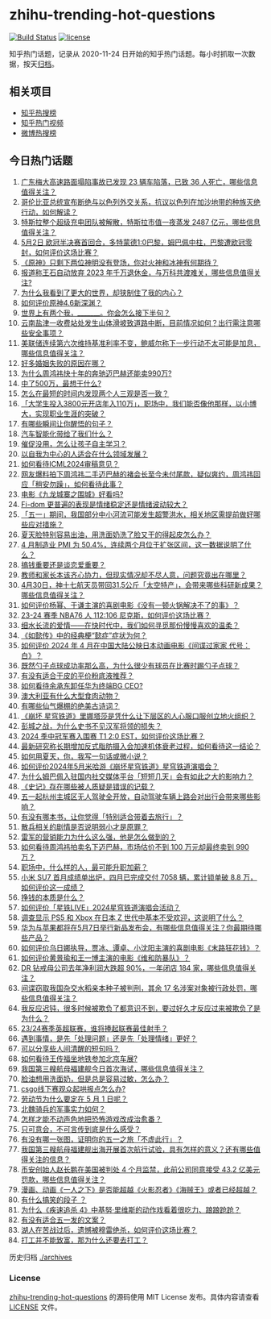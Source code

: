 # zhihu-trending-hot-questions

[![Build Status](https://github.com/justjavac/zhihu-trending-hot-questions/workflows/ci/badge.svg?branch=master)](https://github.com/justjavac/zhihu-trending-hot-questions/actions)
[![license](https://img.shields.io/github/license/justjavac/zhihu-trending-hot-questions)](https://github.com/justjavac/zhihu-trending-hot-questions/blob/master/LICENSE)

知乎热门话题，记录从 2020-11-24
日开始的知乎热门话题。每小时抓取一次数据，按天[归档](./archives)。

## 相关项目

- [知乎热搜榜](https://github.com/justjavac/zhihu-trending-top-search)
- [知乎热门视频](https://github.com/justjavac/zhihu-trending-hot-video)
- [微博热搜榜](https://github.com/justjavac/weibo-trending-hot-search)

## 今日热门话题

<!-- BEGIN -->
<!-- 最后更新时间 Thu May 02 2024 13:12:16 GMT+0800 (China Standard Time) -->

1. [广东梅大高速路面塌陷事故已发现 23 辆车陷落，已致 36 人死亡，哪些信息值得关注？](https://www.zhihu.com/question/654753065)
1. [哥伦比亚总统宣布断绝与以色列外交关系，抗议以色列在加沙地带的种族灭绝行动，如何解读？](https://www.zhihu.com/question/654747674)
1. [特斯拉整个超级充电团队被解散，特斯拉市值一夜蒸发 2487 亿元，哪些信息值得关注？](https://www.zhihu.com/question/654714773)
1. [5月2日 欧冠半决赛首回合，多特蒙德1:0巴黎，姆巴佩中柱，巴黎遭欧冠零封，如何评价这场比赛？](https://www.zhihu.com/question/654728214)
1. [《原神》只剩下两位神明没有登场，你对火神和冰神有何期待？](https://www.zhihu.com/question/654022756)
1. [报道称王石自动放弃 2023 年千万退休金，与万科共渡难关，哪些信息值得关注?](https://www.zhihu.com/question/654708668)
1. [为什么我看到了更大的世界，却狭制住了我的内心？](https://www.zhihu.com/question/647837751)
1. [如何评价原神4.6新深渊？](https://www.zhihu.com/question/654674052)
1. [世界上有两个我，_______。你会怎么接下半句？](https://www.zhihu.com/question/652240066)
1. [云南盐津一收费站处发生山体滑坡致道路中断，目前情况如何？出行需注意哪些安全事项？](https://www.zhihu.com/question/654679380)
1. [美联储连续第六次维持基准利率不变，鲍威尔称下一步行动不太可能是加息，哪些信息值得关注？](https://www.zhihu.com/question/654753139)
1. [好多婚姻失败的原因在哪？](https://www.zhihu.com/question/654294113)
1. [为什么周鸿祎快十年的奔驰迈巴赫还能卖990万?](https://www.zhihu.com/question/654450694)
1. [中了500万，最想干什么?](https://www.zhihu.com/question/654472775)
1. [怎么在最短的时间内发现两个人三观是否一致？](https://www.zhihu.com/question/651435985)
1. [「大学生投入3800元开店年入110万」，职场中，我们能否像他那样，以小博大，实现职业生涯的突破？](https://www.zhihu.com/question/654579722)
1. [有哪些瞬间让你醒悟的句子？](https://www.zhihu.com/question/654709955)
1. [汽车智能化带给了我们什么？](https://www.zhihu.com/question/625491462)
1. [催促没用，怎么让孩子自主学习？](https://www.zhihu.com/question/654521389)
1. [以自我为中心的人适合在什么领域发展？](https://www.zhihu.com/question/654582164)
1. [如何看待ICML2024审稿意见？](https://www.zhihu.com/question/640017811)
1. [网友爆料拍下周鸿祎二手迈巴赫的褚会长至今未付尾款，疑似爽约，周鸿祎回应「稍安勿躁」，如何看待此事？](https://www.zhihu.com/question/654718239)
1. [电影《九龙城寨之围城》好看吗?](https://www.zhihu.com/question/654514228)
1. [Fi-dom 更普遍的表现是情绪稳定还是情绪波动较大？](https://www.zhihu.com/question/617171163)
1. [「五一」期间，我国部分中小河流可能发生超警洪水，相关地区需提前做好哪些应对措施？](https://www.zhihu.com/question/654660610)
1. [夏天脸特别容易出油，用洗面奶洗了脸又干的得起皮怎么办？](https://www.zhihu.com/question/651365163)
1. [4 月制造业 PMI 为 50.4%，连续两个月位于扩张区间，这一数据说明了什么？](https://www.zhihu.com/question/654578467)
1. [搞钱重要还是谈恋爱重要？](https://www.zhihu.com/question/649553361)
1. [教师和家长本该齐心协力，但现实情况却不尽人意，问题究竟出在哪里？](https://www.zhihu.com/question/653886942)
1. [4月30日，神十七航天员带回31.5公斤「太空特产」，会带来哪些科研新成果？哪些信息值得关注？](https://www.zhihu.com/question/654680472)
1. [如何评价杨幂、于谦主演的喜剧电影《没有一顿火锅解决不了的事》？](https://www.zhihu.com/question/654001701)
1. [23-24 赛季 NBA76 人 112:106 尼克斯，如何评价这场比赛？](https://www.zhihu.com/question/654652930)
1. [细水长流的爱情——在快时代中，我们如何寻觅那份慢慢喜欢的温柔？](https://www.zhihu.com/question/654612632)
1. [《如懿传》中的经典梗“懿症”症状为何？](https://www.zhihu.com/question/650631374)
1. [如何评价 2024 年 4 月在中国大陆公映日本动画电影《间谍过家家 代号：白》？](https://www.zhihu.com/question/654450318)
1. [既然勺子点球成功率那么高，为什么很少有球员在比赛时踢勺子点球？](https://www.zhihu.com/question/654322810)
1. [有没有适合干皮的平价粉底液推荐？](https://www.zhihu.com/question/653262684)
1. [如何看待余承东卸任华为终端BG CEO?](https://www.zhihu.com/question/654625968)
1. [澳大利亚有什么大型食肉动物？](https://www.zhihu.com/question/285610731)
1. [有哪些仙气爆棚的绝美古诗词？](https://www.zhihu.com/question/654418865)
1. [《崩坏 星穹铁道》里娜塔莎是凭什么让下层区的人心服口服创立地火组织？](https://www.zhihu.com/question/654187195)
1. [彭城之战，为什么史书不见汉军将领的损失？](https://www.zhihu.com/question/622937458)
1. [2024 季中冠军赛入围赛 T1 2:0 EST，如何评价这场比赛？](https://www.zhihu.com/question/654707451)
1. [最新研究称长期增加反式脂肪摄入会加速机体衰老过程，如何看待这一结论？](https://www.zhihu.com/question/654468116)
1. [如何用夏天，你，我写一句话或微小说？](https://www.zhihu.com/question/654543951)
1. [如何评价2024年5月米哈游《崩坏星穹铁道》星穹铁道演唱会？](https://www.zhihu.com/question/654673515)
1. [为什么姆巴佩入驻国内社交媒体平台「短短几天」会有如此之大的影响力？](https://www.zhihu.com/question/654698499)
1. [《史记》存在哪些被人质疑是错误的记载？](https://www.zhihu.com/question/654579255)
1. [五一起杭州主城区无人驾驶全开放，自动驾驶车辆上路会对出行会带来哪些影响？](https://www.zhihu.com/question/654600006)
1. [有没有哪本书，让你觉得「特别适合带着去旅行」？](https://www.zhihu.com/question/654586854)
1. [散兵相关的剧情是否说明弱小才是原罪？](https://www.zhihu.com/question/648430824)
1. [雷军的营销能力为什么这么强，他是怎么做到的？](https://www.zhihu.com/question/650796179)
1. [如何看待周鸿祎拍卖名下迈巴赫，市场估价不到 100 万元却最终卖到 990 万？](https://www.zhihu.com/question/654367344)
1. [职场中，什么样的人，最可能升职加薪？](https://www.zhihu.com/question/654371955)
1. [小米 SU7 首月成绩单出炉，四月已完成交付 7058 辆，累计锁单破 8.8 万，如何评价这一成绩？](https://www.zhihu.com/question/654603010)
1. [挣钱的本质是什么？](https://www.zhihu.com/question/654516110)
1. [如何评价「星铁LIVE」2024星穹铁道演唱会活动？](https://www.zhihu.com/question/654694903)
1. [调查显示 PS5 和 Xbox 在日本 Z 世代中基本不受欢迎，这说明了什么？](https://www.zhihu.com/question/654261744)
1. [华为与苹果都将在5月7日举行新品发布会，有哪些信息值得关注？你最期待哪些产品？](https://www.zhihu.com/question/654565555)
1. [如何评价乌日娜执导，贾冰、谭卓、小沈阳主演的喜剧电影《末路狂花钱》？](https://www.zhihu.com/question/654374612)
1. [如何评价黄景瑜和王一博主演的电影《维和防暴队》？](https://www.zhihu.com/question/519519826)
1. [DR 钻戒母公司去年净利润大跌超 90%，一年闭店 184 家，哪些信息值得关注？](https://www.zhihu.com/question/654619792)
1. [间谍窃取我国杂交水稻亲本种子被判刑，其余 17 名涉案对象被行政处罚，哪些信息值得关注？](https://www.zhihu.com/question/654665269)
1. [我反应迟钝，很多时候被欺负了都意识不到，要过好久才反应过来被欺负了是为什么？](https://www.zhihu.com/question/653053704)
1. [23/24赛季英超联赛，谁将捧起联赛最佳射手？](https://www.zhihu.com/question/654487341)
1. [遇到事情，是先「处理问题」还是先「处理情绪」更好？](https://www.zhihu.com/question/654454472)
1. [可以分享些人间清醒的短句吗？](https://www.zhihu.com/question/654484680)
1. [如何看待王传福坐地铁参加北京车展?](https://www.zhihu.com/question/654343528)
1. [我国第三艘航母福建舰今日首次海试，哪些信息值得关注？](https://www.zhihu.com/question/654661343)
1. [脸油想用洗面奶，但是总是容易过敏，怎么办？](https://www.zhihu.com/question/653854160)
1. [csgo线下赛观众起哄报点怎么办?](https://www.zhihu.com/question/564070533)
1. [劳动节为什么要定在 5 月 1 日呢？](https://www.zhihu.com/question/654468988)
1. [北魏骑兵的军事实力如何？](https://www.zhihu.com/question/621065746)
1. [怎样才能不动声色地把恐怖游戏改成治愈番？](https://www.zhihu.com/question/647292376)
1. [只可意会，不可言传到底是什么感受？](https://www.zhihu.com/question/365186705)
1. [有没有哪一张图，证明你的五一之旅「不虚此行」？](https://www.zhihu.com/question/654480582)
1. [我国第三艘航母福建舰出海开展首次航行试验，具有怎样的意义？还有哪些值得关注的信息？](https://www.zhihu.com/question/654660706)
1. [币安创始人赵长鹏在美国被判处 4 个月监禁，此前公司同意接受 43.2 亿美元罚款，哪些信息值得关注？](https://www.zhihu.com/question/654661450)
1. [漫画、动画《一人之下》是否能超越《火影忍者》《海贼王》或者已经超越？](https://www.zhihu.com/question/654345031)
1. [有什么搞笑的段子 ？](https://www.zhihu.com/question/647538923)
1. [为什么《疾速追杀 4》中基努·里维斯的动作戏看着很吃力、踉踉跄跄？](https://www.zhihu.com/question/607986724)
1. [有没有适合五一发的文案？](https://www.zhihu.com/question/456054234)
1. [湖人在苦战过后，遗憾被穆雷绝杀，如何评价这场比赛？](https://www.zhihu.com/question/654572976)
1. [打工并不能致富，那为什么还要去打工？](https://www.zhihu.com/question/650018333)

<!-- END -->

历史归档 [./archives](./archives)

### License

[zhihu-trending-hot-questions](https://github.com/justjavac/zhihu-trending-hot-questions)
的源码使用 MIT License 发布。具体内容请查看 [LICENSE](./LICENSE) 文件。
